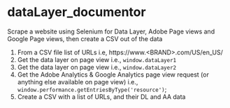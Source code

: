 # dataLayer_documentor
Scrape a website using Selenium for Data Layer, Adobe Page views and Google Page views, then create a CSV out of the data

1. From a CSV file list of URLs i.e, https://www.\<BRAND\>.com/US/en_US/
2. Get the data layer on page view i.e., `window.dataLayer1`
3. Get the data layer on page view i.e., `window.dataLayer2`
4. Get the Adobe Analytics & Google Analytics page view request (or anything else available on page view) i.e., `window.performance.getEntriesByType('resource')`;
5. Create a CSV with a list of URLs, and their DL and AA data